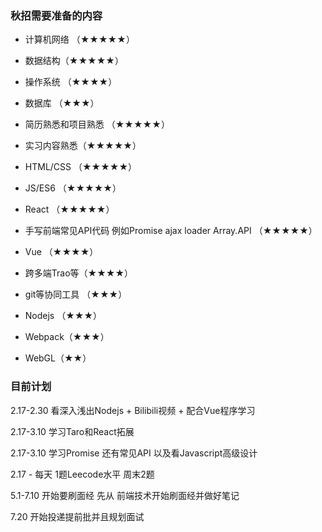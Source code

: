 ### 秋招需要准备的内容



- 计算机网络 （★★★★★）
- 数据结构（★★★★★）
- 操作系统 （★★★★）
- 数据库 （★★★）



- 简历熟悉和项目熟悉 （★★★★★）
- 实习内容熟悉（★★★★★）



- HTML/CSS （★★★★★）
- JS/ES6 （★★★★★）
- React （★★★★★）
- 手写前端常见API代码 例如Promise ajax loader Array.API （★★★★★）
- Vue （★★★★）
- 跨多端Trao等（★★★★）
- git等协同工具 （★★★）
- Nodejs （★★★）
- Webpack（★★★）
- WebGL（★★）

 



### 目前计划

2.17-2.30 看深入浅出Nodejs + Bilibili视频 + 配合Vue程序学习

2.17-3.10 学习Taro和React拓展

2.17-3.10 学习Promise 还有常见API 以及看Javascript高级设计

2.17 - 每天  1题Leecode水平 周末2题

5.1-7.10 开始要刷面经 先从 前端技术开始刷面经并做好笔记

7.20 开始投递提前批并且规划面试

